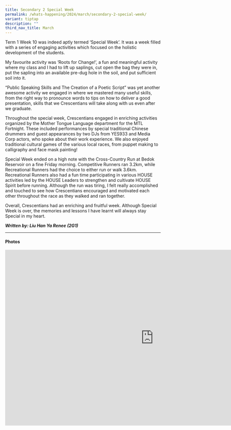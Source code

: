 ```yaml
---
title: Secondary 2 Special Week
permalink: /whats-happening/2024/march/secondary-2-special-week/
variant: tiptap
description: ""
third_nav_title: March
---
```

<p>Term 1 Week 10 was indeed aptly termed ‘Special Week’. It was a week filled
with a series of engaging activities which focused on the holistic development
of the students.</p>
<p></p>
<p>My favourite activity was ‘Roots for Change!’, a fun and meaningful activity
where my class and I had to lift up saplings, cut open the bag they were
in, put the sapling into an available pre-dug hole in the soil, and put
sufficient soil into it.</p>
<p></p>
<p>“Public Speaking Skills and The Creation of a Poetic Script” was yet another
awesome activity we engaged in where we mastered many useful skills, from
the right way to pronounce words to tips on how to deliver a good presentation,
skills that we Crescentians will take along with us even after we graduate.</p>
<p></p>
<p>Throughout the special week, Crescentians engaged in enriching activities
organized by the Mother Tongue Language department for the MTL Fortnight.
These included performances by special traditional Chinese drummers and
guest appearances by two DJs from YES933 and Media Corp actors, who spoke
about their work experience. We also enjoyed traditional cultural games
of the various local races, from puppet making to calligraphy and face
mask painting!</p>
<p></p>
<p>Special Week ended on a high note with the Cross-Country Run at Bedok
Reservoir on a fine Friday morning. Competitive Runners ran 3.2km, while
Recreational Runners had the choice to either run or walk 3.6km. Recreational
Runners also had a fun time participating in various HOUSE activities led
by the HOUSE Leaders to strengthen and cultivate HOUSE Spirit before running.
Although the run was tiring, I felt really accomplished and touched to
see how Crescentians encouraged and motivated each other throughout the
race as they walked and ran together.</p>
<p></p>
<p>Overall, Crescentians had an enriching and fruitful week. Although Special
Week is over, the memories and lessons I have learnt will always stay Special
in my heart.</p>
<p></p>
<p><strong><em>Written by: Liu Han Ya Renee (2G1)</em></strong>
</p>
<hr>
<h4>Photos</h4>
<div class="iframe-wrapper">
<iframe height="569" width="960" allowfullscreen="true" frameborder="0" src="https://docs.google.com/presentation/d/e/2PACX-1vTrkVHkCrN82twh3aRX7SQidIBV5Ka6IafcMywxPW9hsrSJCE8fkNj9vHo-Z4Ox9fp9D6huGwppEtzB/embed?start=true&amp;loop=true&amp;delayms=3000"></iframe>
</div>
<p></p>